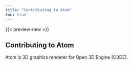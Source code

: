 ```yaml
---
title: "Contributing to Atom"
toc: true
---
```


{{< preview-new >}}

## Contributing to Atom

Atom is 3D graphics renderer for Open 3D Engine (O3DE).
